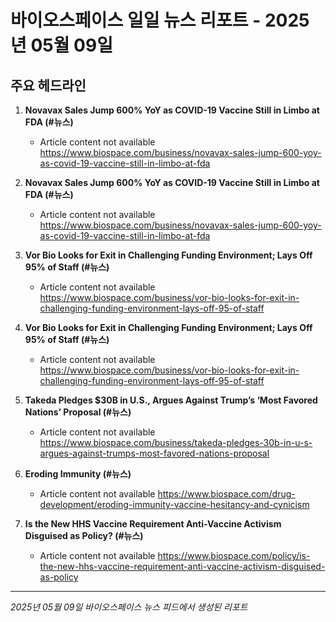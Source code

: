 # 바이오스페이스 일일 뉴스 리포트 - 2025년 05월 09일


## 주요 헤드라인

1. **Novavax Sales Jump 600% YoY as COVID-19 Vaccine Still in Limbo at FDA (#뉴스)**
   - Article content not available
   <https://www.biospace.com/business/novavax-sales-jump-600-yoy-as-covid-19-vaccine-still-in-limbo-at-fda>

2. **Novavax Sales Jump 600% YoY as COVID-19 Vaccine Still in Limbo at FDA (#뉴스)**
   - Article content not available
   <https://www.biospace.com/business/novavax-sales-jump-600-yoy-as-covid-19-vaccine-still-in-limbo-at-fda>

3. **Vor Bio Looks for Exit in Challenging Funding Environment; Lays Off 95% of Staff (#뉴스)**
   - Article content not available
   <https://www.biospace.com/business/vor-bio-looks-for-exit-in-challenging-funding-environment-lays-off-95-of-staff>

4. **Vor Bio Looks for Exit in Challenging Funding Environment; Lays Off 95% of Staff (#뉴스)**
   - Article content not available
   <https://www.biospace.com/business/vor-bio-looks-for-exit-in-challenging-funding-environment-lays-off-95-of-staff>

5. **Takeda Pledges $30B in U.S., Argues Against Trump’s ‘Most Favored Nations’ Proposal (#뉴스)**
   - Article content not available
   <https://www.biospace.com/business/takeda-pledges-30b-in-u-s-argues-against-trumps-most-favored-nations-proposal>

6. **Eroding Immunity (#뉴스)**
   - Article content not available
   <https://www.biospace.com/drug-development/eroding-immunity-vaccine-hesitancy-and-cynicism>

7. **Is the New HHS Vaccine Requirement Anti-Vaccine Activism Disguised as Policy? (#뉴스)**
   - Article content not available
   <https://www.biospace.com/policy/is-the-new-hhs-vaccine-requirement-anti-vaccine-activism-disguised-as-policy>


---
*2025년 05월 09일 바이오스페이스 뉴스 피드에서 생성된 리포트*